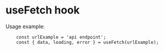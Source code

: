 # useFetch hook

Usage example:
```
    const urlExample = 'api endpoint';
    const { data, loading, error } = useFetch(urlExample);
```